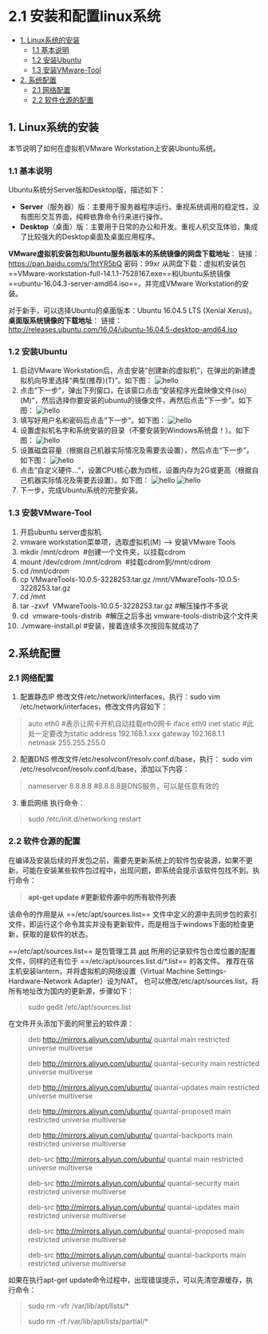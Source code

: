 # 2.1 安装和配置linux系统

 * [1. Linux系统的安装](#1)
	 * [1.1 基本说明](#11)
	 * [1.2 安装Ubuntu](#12)
	 *  [1.3 安装VMware-Tool](#13)
 * [2. 系统配置](#2)
	 * [2.1 网络配置](#21)
	 * [2.2 软件仓源的配置](#22)

<h2 id="1">1. Linux系统的安装</h2> 
本节说明了如何在虚拟机VMware Workstation上安装Ubuntu系统。

<h3 id="11">1.1 基本说明</h3> 
Ubuntu系统分Server版和Desktop版，描述如下：

 - **Server**（服务器）版：主要用于服务器程序运行。重视系统调用的稳定性，没有图形交互界面，纯粹依靠命令行来进行操作。
- **Desktop**（桌面）版：主要用于日常的办公和开发。重视人机交互体验，集成了比较强大的Desktop桌面及桌面应用程序。

**VMware虚拟机安装包和Ubuntu服务器版本的系统镜像的网盘下载地址**：
链接：https://pan.baidu.com/s/1htYR5bQ 密码：99xr
从网盘下载：虚拟机安装包==VMware-workstation-full-14.1.1-7528167.exe==和Ubuntu系统镜像==ubuntu-16.04.3-server-amd64.iso==，并完成VMware Workstation的安装。

对于新手，可以选择Ubuntu的桌面版本：Ubuntu 16.04.5 LTS (Xenial Xerus)。
**桌面版系统镜像的下载地址**：
链接：http://releases.ubuntu.com/16.04/ubuntu-16.04.5-desktop-amd64.iso

<h3 id="12">1.2 安装Ubuntu</h3> 

 1. 启动VMware Workstation后，点击安装“创建新的虚拟机”，在弹出的新建虚拟机向导里选择“典型(推荐)(T)”。如下图：
![hello](../images/1.2.1.png) 
  2. 点击“下一步”，弹出下列窗口，在该窗口点击“安装程序光盘映像文件(iso)(M)”，然后选择你要安装的ubuntu的镜像文件，再然后点击“下一步”。如下图：
![hello](../images/1.2.2.png) 
 3. 填写好用户名和密码后点击“下一步”。如下图：
![hello](../images/1.2.3.png) 
 4. 设置虚拟机名字和系统安装的目录（不要安装到Windows系统盘！）。如下图：
![hello](../images/1.2.4.png) 
 5. 设置磁盘容量（根据自己机器实际情况及需要去设置），然后点击“下一步”。如下图：
 ![hello](../images/1.2.5.png) 
 6. 点击“自定义硬件…”，设置CPU核心数为四核，设置内存为2G或更高（根据自己机器实际情况及需要去设置）。如下图：
 ![hello](../images/1.2.6.png) 
 ![hello](../images/1.2.7.png) 
 7. 下一步，完成Ubuntu系统的完整安装。

<h3 id="13">1.3 安装VMware-Tool</h3>

  1. 开启ubuntu server虚拟机
  2. vmware workstation菜单项，选取虚拟机(M) --> 安装VMware Tools
  3. mkdir /mnt/cdrom  #创建一个文件夹，以挂载cdrom
  4. mount /dev/cdrom /mnt/cdrom  #挂载cdrom到/mnt/cdrom
  5. cd /mnt/cdrom
  6. cp VMwareTools-10.0.5-3228253.tar.gz /mnt/VMwareTools-10.0.5-3228253.tar.gz
  7. cd /mnt
  8. tar -zxvf  VMwareTools-10.0.5-3228253.tar.gz #解压操作不多说
  9. cd  vmware-tools-distrib  #解压之后多出 vmware-tools-distrib这个文件夹
  10. ./vmware-install.pl #安装，接着连续多次按回车就成功了

<h2 id="2">2.系统配置</h2> 
<h3 id="21">2.1 网络配置</h3> 
   
  1. 配置静态IP
修改文件/etc/network/interfaces，执行：sudo vim /etc/network/interfaces，修改文件内容如下：

> auto eth0  #表示让网卡开机自动挂载eth0网卡
iface eth0 inet static  #此处一定要改为static
address 192.168.1.xxx
gateway 192.168.1.1  
netmask 255.255.255.0

  2. 配置DNS
修改文件/etc/resolvconf/resolv.conf.d/base，执行： sudo vim /etc/resolvconf/resolv.conf.d/base，添加以下内容：

  > nameserver 8.8.8.8   #8.8.8.8是DNS服务，可以是任意有效的

   3. 重启网络
执行命令：
> sudo /etc/init.d/networking restart

<h3 id="22">2.2 软件仓源的配置</h3> 
在编译及安装后续的开发包之前，需要先更新系统上的软件包安装源，如果不更新，可能在安装某些软件包过程中，出现问题，即系统会提示该软件包找不到。执行命令：	

> **apt-get update	#更新软件源中的所有软件列表**

该命令的作用是从  ==/etc/apt/sources.list== 文件中定义的源中去同步包的索引文件，即运行这个命令其实并没有更新软件，而是相当于windows下面的检查更新，获取的是软件的状态。

==/etc/apt/sources.list== 是包管理工具 [apt](https://help.ubuntu.com/lts/serverguide/apt.html.en) 所用的记录软件包仓库位置的配置文件，同样的还有位于  ==/etc/apt/sources.list.d/\*.list== 的各文件。
推荐在宿主机安装lantern，并将虚拟机的网络设置（Virtual Machine Settings-Hardware-Network Adapter）设为NAT。
也可以修改/etc/apt/sources.list，将所有地址改为国内的更新源，步骤如下：

> sudo gedit /etc/apt/sources.list

在文件开头添加下面的阿里云的软件源：

> deb http://mirrors.aliyun.com/ubuntu/ quantal main restricted universe multiverse
> 
> deb http://mirrors.aliyun.com/ubuntu/ quantal-security main restricted universe multiverse
> 
> deb http://mirrors.aliyun.com/ubuntu/ quantal-updates main restricted universe multiverse
> 
> deb http://mirrors.aliyun.com/ubuntu/ quantal-proposed main restricted universe multiverse
> 
> deb http://mirrors.aliyun.com/ubuntu/ quantal-backports main restricted universe multiverse
> 
> deb-src http://mirrors.aliyun.com/ubuntu/ quantal main restricted universe multiverse
> 
> deb-src http://mirrors.aliyun.com/ubuntu/ quantal-security main restricted universe multiverse
> 
> deb-src http://mirrors.aliyun.com/ubuntu/ quantal-updates main restricted universe multiverse
> 
> deb-src http://mirrors.aliyun.com/ubuntu/ quantal-proposed main restricted universe multiverse
> 
> deb-src http://mirrors.aliyun.com/ubuntu/ quantal-backports main restricted universe multiverse


如果在执行apt-get update命令过程中，出现错误提示，可以先清空源缓存，执行命令：

> sudo rm -vfr /var/lib/apt/lists/\*
> 
> sudo rm -rf /var/lib/apt/lists/partial/\*
